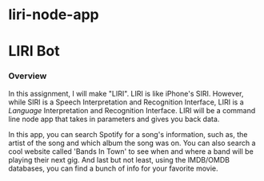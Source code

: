 # liri-node-app

# LIRI Bot

### Overview

In this assignment, I will make "LIRI". LIRI is like iPhone's SIRI. However, while SIRI is a Speech Interpretation and Recognition Interface, LIRI is a _Language_ Interpretation and Recognition Interface. LIRI will be a command line node app that takes in parameters and gives you back data.


In this app, you can search Spotify for a song's information, such as, the artist of the song and which album the song was on. You can also
search a cool website called 'Bands In Town' to see when and where a band will be playing their next gig. And last but not least, using the IMDB/OMDB databases, you can find a bunch of info for your favorite movie. 




